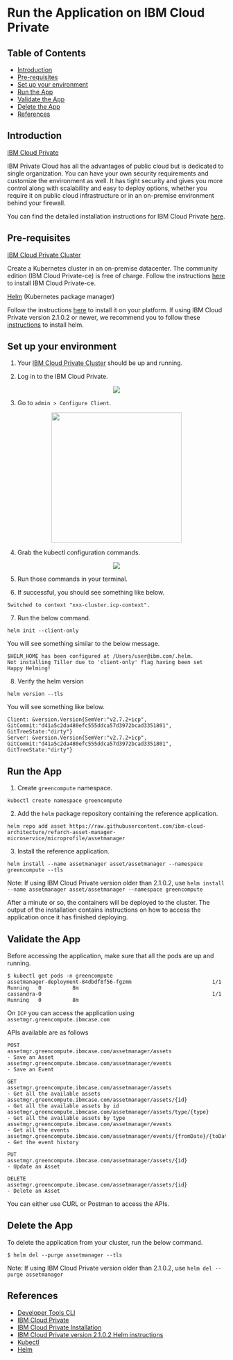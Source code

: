 # Run the Application on IBM Cloud Private

## Table of Contents

* [Introduction](#introduction)
* [Pre-requisites](#pre-requisites)
* [Set up your environment](#set-up-your-environment)
* [Run the App](#run-the-app)
* [Validate the App](#validate-the-app)
* [Delete the App](#delete-the-app)
* [References](#references)

## Introduction

[IBM Cloud Private](https://www.ibm.com/cloud/private)

IBM Private Cloud has all the advantages of public cloud but is dedicated to single organization. You can have your own security requirements and customize the environment as well. It has tight security and gives you more control along with scalability and easy to deploy options, whether you require it on public cloud infrastructure or in an on-premise environment behind your firewall.

You can find the detailed installation instructions for IBM Cloud Private [here](https://www.ibm.com/support/knowledgecenter/en/SSBS6K_2.1.0.2/installing/install_containers_CE.html).

## Pre-requisites

[IBM Cloud Private Cluster](https://www.ibm.com/cloud/private)

Create a Kubernetes cluster in an on-premise datacenter. The community edition (IBM Cloud Private-ce) is free of charge.
Follow the instructions [here](https://www.ibm.com/support/knowledgecenter/en/SSBS6K_2.1.0.2/installing/install_containers_CE.html) to install IBM Cloud Private-ce.

[Helm](https://github.com/kubernetes/helm) (Kubernetes package manager)

Follow the instructions [here](https://github.com/kubernetes/helm/blob/master/docs/install.md) to install it on your platform.
If using IBM Cloud Private version 2.1.0.2 or newer, we recommend you to follow these [instructions](https://www.ibm.com/support/knowledgecenter/SSBS6K_2.1.0.2/app_center/create_helm_cli.html) to install helm.

## Set up your environment

1. Your [IBM Cloud Private Cluster](https://www.ibm.com/cloud/private) should be up and running.

2. Log in to the IBM Cloud Private.

<p align="center">
    <img src="https://github.com/ibm-cloud-architecture/refarch-cloudnative-kubernetes/blob/microprofile/static/imgs/icp_dashboard.png">
</p>

3. Go to `admin > Configure Client`.

<p align="center">
    <img width="300" height="300" src="https://github.com/ibm-cloud-architecture/refarch-cloudnative-kubernetes/blob/microprofile/static/imgs/client_config.png">
</p>

4. Grab the kubectl configuration commands.

<p align="center">
    <img src="https://github.com/ibm-cloud-architecture/refarch-cloudnative-kubernetes/blob/microprofile/static/imgs/kube_cmds.png">
</p>

5. Run those commands in your terminal.

6. If successful, you should see something like below.

```
Switched to context "xxx-cluster.icp-context".
```
7. Run the below command.

`helm init --client-only`

You will see something similar to the below message.

```
$HELM_HOME has been configured at /Users/user@ibm.com/.helm.
Not installing Tiller due to 'client-only' flag having been set
Happy Helming!
```

8. Verify the helm version

`helm version --tls`

You will see something like below.

```
Client: &version.Version{SemVer:"v2.7.2+icp", GitCommit:"d41a5c2da480efc555ddca57d3972bcad3351801", GitTreeState:"dirty"}
Server: &version.Version{SemVer:"v2.7.2+icp", GitCommit:"d41a5c2da480efc555ddca57d3972bcad3351801", GitTreeState:"dirty"}
```

## Run the App 

1. Create `greencompute` namespace.

`kubectl create namespace greencompute`

2. Add the `helm` package repository containing the reference application.

`helm repo add asset https://raw.githubusercontent.com/ibm-cloud-architecture/refarch-asset-manager-microservice/microprofile/assetmanager`

3. Install the reference application.

`helm install --name assetmanager asset/assetmanager --namespace greencompute --tls`

Note: If using IBM Cloud Private version older than 2.1.0.2, use `helm install --name assetmanager asset/assetmanager --namespace greencompute`

After a minute or so, the containers will be deployed to the cluster.  The output of the installation contains instructions on how to access the application once it has finished deploying.

## Validate the App 

Before accessing the application, make sure that all the pods are up and running. 

```
$ kubectl get pods -n greencompute
assetmanager-deployment-84dbdf8f56-fgzmm                          1/1       Running   0          8m
cassandra-0                                                       1/1       Running   0          8m
```
On `ICP` you can access the application using `assetmgr.greencompute.ibmcase.com`

APIs available are as follows

```
POST
assetmgr.greencompute.ibmcase.com/assetmanager/assets                         - Save an Asset
assetmgr.greencompute.ibmcase.com/assetmanager/events                         - Save an Event

GET
assetmgr.greencompute.ibmcase.com/assetmanager/assets                         - Get all the available assets
assetmgr.greencompute.ibmcase.com/assetmanager/assets/{id}                    - Get all the available assets by id
assetmgr.greencompute.ibmcase.com/assetmanager/assets/type/{type}             - Get all the available assets by type
assetmgr.greencompute.ibmcase.com/assetmanager/events                         - Get all the events
assetmgr.greencompute.ibmcase.com/assetmanager/events/{fromDate}/{toDate}     - Get the event history

PUT
assetmgr.greencompute.ibmcase.com/assetmanager/assets/{id}                    - Update an Asset

DELETE
assetmgr.greencompute.ibmcase.com/assetmanager/assets/{id}                    - Delete an Asset
```

You can either use CURL or Postman to access the APIs.

## Delete the App

To delete the application from your cluster, run the below command.

```
$ helm del --purge assetmanager --tls
```
Note: If using IBM Cloud Private version older than 2.1.0.2, use `helm del --purge assetmanager`

## References

* [Developer Tools CLI](https://console.bluemix.net/docs/cloudnative/dev_cli.html#developercli)
* [IBM Cloud Private](https://www.ibm.com/support/knowledgecenter/en/SSBS6K_2.1.0/kc_welcome_containers.html)
* [IBM Cloud Private Installation](https://github.com/ibm-cloud-architecture/refarch-privatecloud)
* [IBM Cloud Private version 2.1.0.2 Helm instructions](https://www.ibm.com/support/knowledgecenter/SSBS6K_2.1.0.2/app_center/create_helm_cli.html)
* [Kubectl](https://kubernetes.io/docs/user-guide/kubectl-overview/)
* [Helm](https://github.com/kubernetes/helm)




